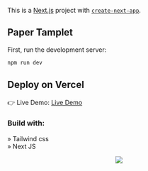 This is a [Next.js](https://nextjs.org/) project with [`create-next-app`](https://github.com/vercel/next.js/tree/canary/packages/create-next-app).

## Paper Tamplet

First, run the development server:

```bash
npm run dev
```

## Deploy on Vercel
👉 Live Demo: <a href='#'>Live Demo</a>

<h3>Build with:</h3>

» Tailwind css <br>
» Next JS

<div align='center'>
<img src='./paper screenshot.png'/>
</div>